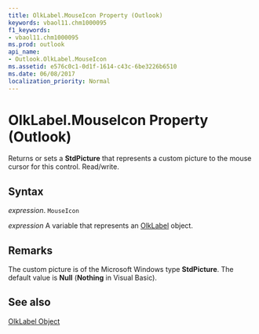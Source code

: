 ```yaml
---
title: OlkLabel.MouseIcon Property (Outlook)
keywords: vbaol11.chm1000095
f1_keywords:
- vbaol11.chm1000095
ms.prod: outlook
api_name:
- Outlook.OlkLabel.MouseIcon
ms.assetid: e576c0c1-0d1f-1614-c43c-6be3226b6510
ms.date: 06/08/2017
localization_priority: Normal
---
```



# OlkLabel.MouseIcon Property (Outlook)

Returns or sets a  **StdPicture** that represents a custom picture to the mouse cursor for this control. Read/write.


## Syntax

_expression_. `MouseIcon`

_expression_ A variable that represents an [OlkLabel](./Outlook.OlkLabel.md) object.


## Remarks

The custom picture is of the Microsoft Windows type  **StdPicture**. The default value is **Null** (**Nothing** in Visual Basic).


## See also


[OlkLabel Object](Outlook.OlkLabel.md)

